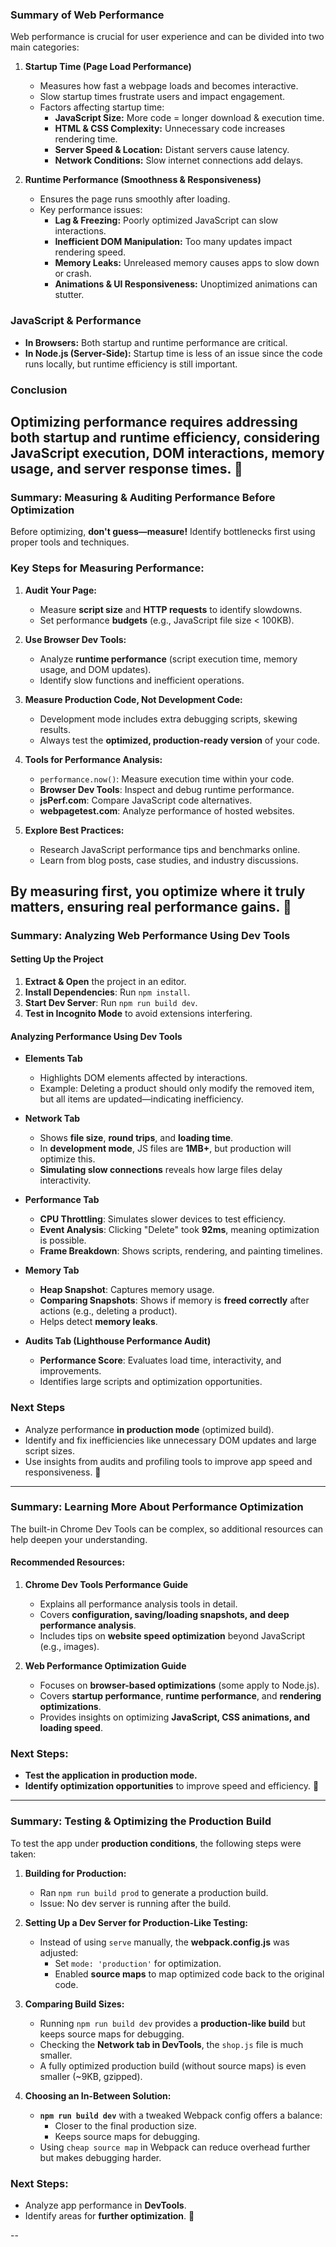 ### **Summary of Web Performance**  

Web performance is crucial for user experience and can be divided into two main categories:  

1. **Startup Time (Page Load Performance)**  
   - Measures how fast a webpage loads and becomes interactive.  
   - Slow startup times frustrate users and impact engagement.  
   - Factors affecting startup time:  
     - **JavaScript Size:** More code = longer download & execution time.  
     - **HTML & CSS Complexity:** Unnecessary code increases rendering time.  
     - **Server Speed & Location:** Distant servers cause latency.  
     - **Network Conditions:** Slow internet connections add delays.  

2. **Runtime Performance (Smoothness & Responsiveness)**  
   - Ensures the page runs smoothly after loading.  
   - Key performance issues:  
     - **Lag & Freezing:** Poorly optimized JavaScript can slow interactions.  
     - **Inefficient DOM Manipulation:** Too many updates impact rendering speed.  
     - **Memory Leaks:** Unreleased memory causes apps to slow down or crash.  
     - **Animations & UI Responsiveness:** Unoptimized animations can stutter.  

### **JavaScript & Performance**  
- **In Browsers:** Both startup and runtime performance are critical.  
- **In Node.js (Server-Side):** Startup time is less of an issue since the code runs locally, but runtime efficiency is still important.  

### **Conclusion**  
Optimizing performance requires addressing **both startup and runtime efficiency**, considering JavaScript execution, DOM interactions, memory usage, and server response times. 🚀
---

### **Summary: Measuring & Auditing Performance Before Optimization**  

Before optimizing, **don't guess—measure!** Identify bottlenecks first using proper tools and techniques.  

### **Key Steps for Measuring Performance:**  
1. **Audit Your Page:**  
   - Measure **script size** and **HTTP requests** to identify slowdowns.  
   - Set performance **budgets** (e.g., JavaScript file size < 100KB).  

2. **Use Browser Dev Tools:**  
   - Analyze **runtime performance** (script execution time, memory usage, and DOM updates).  
   - Identify slow functions and inefficient operations.  

3. **Measure Production Code, Not Development Code:**  
   - Development mode includes extra debugging scripts, skewing results.  
   - Always test the **optimized, production-ready version** of your code.  

4. **Tools for Performance Analysis:**  
   - `performance.now()`: Measure execution time within your code.  
   - **Browser Dev Tools**: Inspect and debug runtime performance.  
   - **jsPerf.com**: Compare JavaScript code alternatives.  
   - **webpagetest.com**: Analyze performance of hosted websites.  

5. **Explore Best Practices:**  
   - Research JavaScript performance tips and benchmarks online.  
   - Learn from blog posts, case studies, and industry discussions.  

By measuring first, you **optimize where it truly matters**, ensuring real performance gains. 🚀
---

### **Summary: Analyzing Web Performance Using Dev Tools**  

#### **Setting Up the Project**  
1. **Extract & Open** the project in an editor.  
2. **Install Dependencies**: Run `npm install`.  
3. **Start Dev Server**: Run `npm run build dev`.  
4. **Test in Incognito Mode** to avoid extensions interfering.  

#### **Analyzing Performance Using Dev Tools**  
- **Elements Tab**  
  - Highlights DOM elements affected by interactions.  
  - Example: Deleting a product should only modify the removed item, but all items are updated—indicating inefficiency.  

- **Network Tab**  
  - Shows **file size**, **round trips**, and **loading time**.  
  - In **development mode**, JS files are **1MB+**, but production will optimize this.  
  - **Simulating slow connections** reveals how large files delay interactivity.  

- **Performance Tab**  
  - **CPU Throttling**: Simulates slower devices to test efficiency.  
  - **Event Analysis**: Clicking "Delete" took **92ms**, meaning optimization is possible.  
  - **Frame Breakdown**: Shows scripts, rendering, and painting timelines.  

- **Memory Tab**  
  - **Heap Snapshot**: Captures memory usage.  
  - **Comparing Snapshots**: Shows if memory is **freed correctly** after actions (e.g., deleting a product).  
  - Helps detect **memory leaks**.  

- **Audits Tab (Lighthouse Performance Audit)**  
  - **Performance Score**: Evaluates load time, interactivity, and improvements.  
  - Identifies large scripts and optimization opportunities.  

### **Next Steps**  
- Analyze performance **in production mode** (optimized build).  
- Identify and fix inefficiencies like unnecessary DOM updates and large script sizes.  
- Use insights from audits and profiling tools to improve app speed and responsiveness. 🚀

---

### **Summary: Learning More About Performance Optimization**  

The built-in Chrome Dev Tools can be complex, so additional resources can help deepen your understanding.  

#### **Recommended Resources:**  
1. **Chrome Dev Tools Performance Guide**  
   - Explains all performance analysis tools in detail.  
   - Covers **configuration, saving/loading snapshots, and deep performance analysis**.  
   - Includes tips on **website speed optimization** beyond JavaScript (e.g., images).  

2. **Web Performance Optimization Guide**  
   - Focuses on **browser-based optimizations** (some apply to Node.js).  
   - Covers **startup performance**, **runtime performance**, and **rendering optimizations**.  
   - Provides insights on optimizing **JavaScript, CSS animations, and loading speed**.  

### **Next Steps:**  
- **Test the application in production mode.**  
- **Identify optimization opportunities** to improve speed and efficiency. 🚀

---

### **Summary: Testing & Optimizing the Production Build**  

To test the app under **production conditions**, the following steps were taken:  

1. **Building for Production:**  
   - Ran `npm run build prod` to generate a production build.  
   - Issue: No dev server is running after the build.  

2. **Setting Up a Dev Server for Production-Like Testing:**  
   - Instead of using `serve` manually, the **webpack.config.js** was adjusted:  
     - Set `mode: 'production'` for optimization.  
     - Enabled **source maps** to map optimized code back to the original code.  

3. **Comparing Build Sizes:**  
   - Running `npm run build dev` provides a **production-like build** but keeps source maps for debugging.  
   - Checking the **Network tab in DevTools**, the `shop.js` file is much smaller.  
   - A fully optimized production build (without source maps) is even smaller (~9KB, gzipped).  

4. **Choosing an In-Between Solution:**  
   - **`npm run build dev`** with a tweaked Webpack config offers a balance:  
     - Closer to the final production size.  
     - Keeps source maps for debugging.  
   - Using `cheap source map` in Webpack can reduce overhead further but makes debugging harder.  

### **Next Steps:**  
- Analyze app performance in **DevTools**.  
- Identify areas for **further optimization**. 🚀

--
